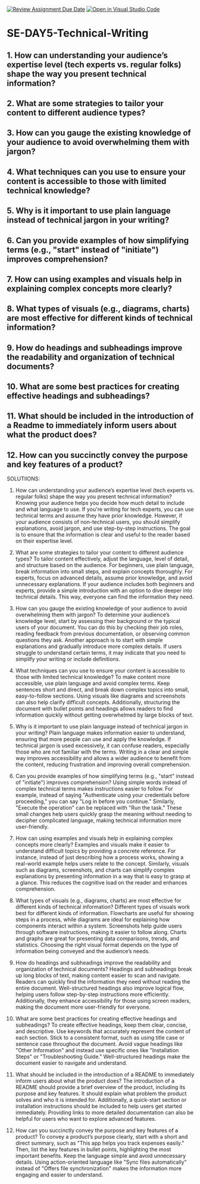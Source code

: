 [![Review Assignment Due Date](https://classroom.github.com/assets/deadline-readme-button-22041afd0340ce965d47ae6ef1cefeee28c7c493a6346c4f15d667ab976d596c.svg)](https://classroom.github.com/a/zsAR-pyY)
[![Open in Visual Studio Code](https://classroom.github.com/assets/open-in-vscode-2e0aaae1b6195c2367325f4f02e2d04e9abb55f0b24a779b69b11b9e10269abc.svg)](https://classroom.github.com/online_ide?assignment_repo_id=18670528&assignment_repo_type=AssignmentRepo)
# SE-DAY5-Technical-Writing
## 1. How can understanding your audience’s expertise level (tech experts vs. regular folks) shape the way you present technical information?
## 2. What are some strategies to tailor your content to different audience types?
## 3. How can you gauge the existing knowledge of your audience to avoid overwhelming them with jargon?
## 4. What techniques can you use to ensure your content is accessible to those with limited technical knowledge?
## 5. Why is it important to use plain language instead of technical jargon in your writing?
## 6. Can you provide examples of how simplifying terms (e.g., "start" instead of "initiate") improves comprehension?
## 7. How can using examples and visuals help in explaining complex concepts more clearly?
## 8. What types of visuals (e.g., diagrams, charts) are most effective for different kinds of technical information?
## 9. How do headings and subheadings improve the readability and organization of technical documents?
## 10. What are some best practices for creating effective headings and subheadings?
## 11. What should be included in the introduction of a Readme to immediately inform users about what the product does?
## 12. How can you succinctly convey the purpose and key features of a product?

SOLUTIIONS:

1. How can understanding your audience’s expertise level (tech experts vs. regular folks) shape the way you present technical information?
Knowing your audience helps you decide how much detail to include and what language to use. If you're writing for tech experts, you can use technical terms and assume they have prior knowledge. However, if your audience consists of non-technical users, you should simplify explanations, avoid jargon, and use step-by-step instructions. The goal is to ensure that the information is clear and useful to the reader based on their expertise level.

2. What are some strategies to tailor your content to different audience types?
To tailor content effectively, adjust the language, level of detail, and structure based on the audience. For beginners, use plain language, break information into small steps, and explain concepts thoroughly. For experts, focus on advanced details, assume prior knowledge, and avoid unnecessary explanations. If your audience includes both beginners and experts, provide a simple introduction with an option to dive deeper into technical details. This way, everyone can find the information they need.

3. How can you gauge the existing knowledge of your audience to avoid overwhelming them with jargon?
To determine your audience’s knowledge level, start by assessing their background or the typical users of your document. You can do this by checking their job roles, reading feedback from previous documentation, or observing common questions they ask. Another approach is to start with simple explanations and gradually introduce more complex details. If users struggle to understand certain terms, it may indicate that you need to simplify your writing or include definitions.

4. What techniques can you use to ensure your content is accessible to those with limited technical knowledge?
To make content more accessible, use plain language and avoid complex terms. Keep sentences short and direct, and break down complex topics into small, easy-to-follow sections. Using visuals like diagrams and screenshots can also help clarify difficult concepts. Additionally, structuring the document with bullet points and headings allows readers to find information quickly without getting overwhelmed by large blocks of text.

5. Why is it important to use plain language instead of technical jargon in your writing?
Plain language makes information easier to understand, ensuring that more people can use and apply the knowledge. If technical jargon is used excessively, it can confuse readers, especially those who are not familiar with the terms. Writing in a clear and simple way improves accessibility and allows a wider audience to benefit from the content, reducing frustration and improving overall comprehension.

6. Can you provide examples of how simplifying terms (e.g., "start" instead of "initiate") improves comprehension?
Using simple words instead of complex technical terms makes instructions easier to follow. For example, instead of saying "Authenticate using your credentials before proceeding," you can say "Log in before you continue." Similarly, "Execute the operation" can be replaced with "Run the task." These small changes help users quickly grasp the meaning without needing to decipher complicated language, making technical information more user-friendly.

7. How can using examples and visuals help in explaining complex concepts more clearly?
Examples and visuals make it easier to understand difficult topics by providing a concrete reference. For instance, instead of just describing how a process works, showing a real-world example helps users relate to the concept. Similarly, visuals such as diagrams, screenshots, and charts can simplify complex explanations by presenting information in a way that is easy to grasp at a glance. This reduces the cognitive load on the reader and enhances comprehension.

8. What types of visuals (e.g., diagrams, charts) are most effective for different kinds of technical information?
Different types of visuals work best for different kinds of information. Flowcharts are useful for showing steps in a process, while diagrams are ideal for explaining how components interact within a system. Screenshots help guide users through software instructions, making it easier to follow along. Charts and graphs are great for presenting data comparisons, trends, and statistics. Choosing the right visual format depends on the type of information being conveyed and the audience’s needs.

9. How do headings and subheadings improve the readability and organization of technical documents?
Headings and subheadings break up long blocks of text, making content easier to scan and navigate. Readers can quickly find the information they need without reading the entire document. Well-structured headings also improve logical flow, helping users follow step-by-step instructions more efficiently. Additionally, they enhance accessibility for those using screen readers, making the document more user-friendly for everyone.

10. What are some best practices for creating effective headings and subheadings?
To create effective headings, keep them clear, concise, and descriptive. Use keywords that accurately represent the content of each section. Stick to a consistent format, such as using title case or sentence case throughout the document. Avoid vague headings like "Other Information" and instead use specific ones like "Installation Steps" or "Troubleshooting Guide." Well-structured headings make the document easier to navigate and understand.

11. What should be included in the introduction of a README to immediately inform users about what the product does?
The introduction of a README should provide a brief overview of the product, including its purpose and key features. It should explain what problem the product solves and who it is intended for. Additionally, a quick-start section or installation instructions should be included to help users get started immediately. Providing links to more detailed documentation can also be helpful for users who want to explore advanced features.

12. How can you succinctly convey the purpose and key features of a product?
To convey a product’s purpose clearly, start with a short and direct summary, such as "This app helps you track expenses easily." Then, list the key features in bullet points, highlighting the most important benefits. Keep the language simple and avoid unnecessary details. Using action-oriented language like "Sync files automatically" instead of "Offers file synchronization" makes the information more engaging and easier to understand.

